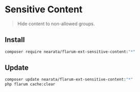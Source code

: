 # Sensitive Content

> Hide content to non-allowed groups.

## Install

```sh
composer require nearata/flarum-ext-sensitive-content:"*"
```

## Update

```sh
composer update nearata/flarum-ext-sensitive-content:"*"
php flarum cache:clear
```
